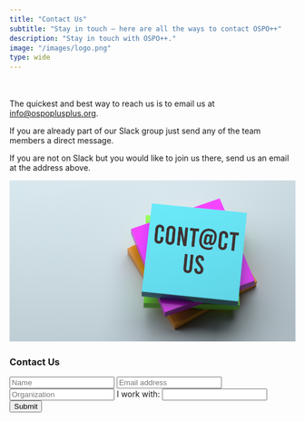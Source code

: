 ```yaml
---
title: "Contact Us"
subtitle: "Stay in touch — here are all the ways to contact OSPO++"
description: "Stay in touch with OSPO++."
image: "/images/logo.png"
type: wide
---
```

<section class="section" style="padding-top: 20px; padding-bottom: 20px;">
  <div class="container">
    <div class="row align-items-center">
      <div class="col-md-6 order-2 order-md-2">
        <p>The quickest and best way to reach us is to email us at  <a href="mailto:info@ospoplusplus.org">info@ospoplusplus.org</a>. 
        </p>
        <p>If you are already part of our Slack group just send any of the team members a direct message. 
        </p>
        <p>If you are not on Slack but you would like to join us there, send us an email at the address above.
        </p>
      </div>
      <div class="col-md-6 order-1 order-md-1 mb-4 mb-md-0">
        <img src="/images/about/contact/contact_us.png" class="img-fluid">
      </div>
  </div>
   <div class="col-md-6">
    <div class="bg-white p-4">
      <h3>Contact Us</h3>
        <form action="https://mailto:info@ospoplusplus.org" target="_blank" method="post">
          <input type="text" id="name" name="name" class="form-control mb-4 px-0" placeholder="Name">
          <input  class="form-control mb-4 px-0" placeholder="Email address">
          <input type="text" id="name" name="name" class="form-control mb-4 px-0" placeholder="Organization"></input>
            <label for="community">I work with:</label>
            <input list="communities" name="community" id="community">
            <datalist id="communities">
              <option value="Academic Institution">
              <option value="Government">
              <option value="NGO / Foundation / Philanthropy / OSS Stakeholder Org">
              <option value="Corporation">
              <option value="Individual">
            </datalist>
          <input class="btn btn-primary" type="submit" value="Submit">
      </form>
    </div>
  </div>
</section>
    
